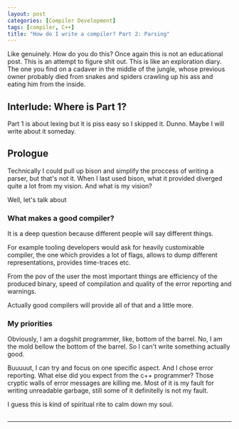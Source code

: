 ```yaml
---
layout: post
categories: [Compiler Development]
tags: [compiler, C++]
title: "How do I write a compiler? Part 2: Parsing"
---
```

Like genuinely. How do you do this? Once again this is not an educational post.
This is an attempt to figure shit out. This is like an exploration diary.
The one you find on a cadaver in the middle of the jungle, whose previous owner
probably died from snakes and spiders crawling up his ass and eating him from the
inside.

## Interlude: Where is Part 1?

Part 1 is about lexing but it is piss easy so I skipped it.
Dunno. Maybe I will write about it someday.

## Prologue

Technically I could pull up bison and simplify the proccess of writing
a parser, but that's not it. When I last used bison, what it provided
diverged quite a lot from my vision. And what is my vision?

Well, let's talk about

### What makes a good compiler?

It is a deep question because different people will say different things.

For example tooling developers would ask for heavily customixable compiler,
the one which provides a lot of flags, allows to dump different representations,
provides time-traces etc.

From the pov of the user the most important things are efficiency of the produced
binary, speed of compilation and quality of the error reporting and warnings.

Actually good compilers will provide all of that and a little more.

### My priorities

Obviously, I am a dogshit programmer, like, bottom of the barrel. No,
I am the mold bellow the bottom of the barrel. So I can't write
something actually good.

Buuuuut, I can try and focus on one specific aspect. And I chose error
reporting. What else did you expect from the c++ programmer? Those cryptic
walls of error messages are killing me. Most of it is my fault for writing
unreadable garbage, still some of it definitelly is not my fault.

I guess this is kind of spiritual rite to calm down my soul.

##



---
[^1]: English. I am using English. Lamao
